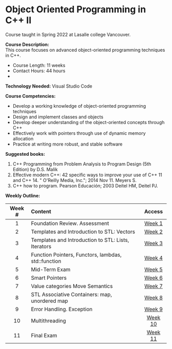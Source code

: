 # Object Oriented Programming in C++ II
Course taught in Spring 2022 at Lasalle college Vancouver.

**Course Description:** 	
This course focuses on advanced object-oriented programming techniques in C++. 
- Course Length:  	11 weeks 
- Contact Hours:	44 hours 
- 
**Technology Needed:** 	Visual Studio Code

**Course Competencies:** 
- Develop a working knowledge of object-oriented programming techniques 
- Design and implement classes and objects 
- Develop deeper understanding of the object-oriented concepts through C++ 
- Effectively work with pointers through use of dynamic memory allocation 
- Practice at writing more robust, and stable software 

**Suggested books:** 	
1. C++ Programming from Problem Analysis to Program Design (5th Edition) by D.S. Malik 
2. Effective modern C++: 42 specific ways to improve your use of C++ 11 and C++ 14. " O'Reilly Media, Inc."; 2014 Nov 11. Meyers S.
3. C++ how to program. Pearson Educación; 2003 Deitel HM, Deitel PJ.


**Weekly Outline:**

Week # | Content | Access
:----:|:-----|:-------:
1   | Foundation Review. Assessment                       | [Week 1 ](https://github.com/Tributino/OOPII/tree/main/Week_1)
2   | Templates and Introduction to STL: Vectors          | [Week 2 ](https://github.com/Tributino/OOPII/tree/main/Week_2)
3   | Templates and Introduction to STL: Lists, Iterators | [Week 3 ](https://github.com/Tributino/OOPII/tree/main/Week_3)
4   | Function Pointers, Functors, lambdas, std::function | [Week 4 ](https://github.com/Tributino/OOPII/tree/main/Week_4)
5   | Mid-Term Exam                                       | [Week 5 ](https://github.com/Tributino/OOPII/tree/main/Week_5)
6   | Smart Pointers                                      | [Week 6 ](https://github.com/Tributino/OOPII/tree/main/Week_6)
7   | Value categories Move Semantics                     | [Week 7 ](https://github.com/Tributino/OOPII/tree/main/Week_7)
8   | STL Associative Containers: map, unordered map      | [Week 8 ](https://github.com/Tributino/OOPII/tree/main/Week_8)
9   | Error Handling. Exception                           | [Week 9 ](https://github.com/Tributino/OOPII/tree/main/Week_9)
10  | Multithreading                                      | [Week 10 ](https://github.com/Tributino/OOPII/tree/main/Week_10)
11  | Final Exam                                          | [Week 11 ](https://github.com/Tributino/OOPII/tree/main/Week_11)
